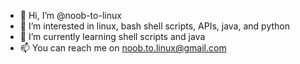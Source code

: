 - 👋 Hi, I’m @noob-to-linux
- 👀 I’m interested in linux, bash shell scripts, APIs, java, and python
- 🌱 I’m currently learning shell scripts and java
- 📫 You can reach me on noob.to.linux@gmail.com

<!---
noob-to-linux/noob-to-linux is a ✨ special ✨ repository because its `README.md` (this file) appears on your GitHub profile.
You can click the Preview link to take a look at your changes.
--->
